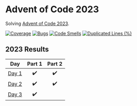 # Advent of Code 2023

Solving [Advent of Code 2023](https://adventofcode.com/2023).

[![Coverage](https://sonarcloud.io/api/project_badges/measure?project=stnokott_advent-of-code-2023&metric=coverage)](https://sonarcloud.io/summary/new_code?id=stnokott_advent-of-code-2023)
[![Bugs](https://sonarcloud.io/api/project_badges/measure?project=stnokott_advent-of-code-2023&metric=bugs)](https://sonarcloud.io/summary/new_code?id=stnokott_advent-of-code-2023)
[![Code Smells](https://sonarcloud.io/api/project_badges/measure?project=stnokott_advent-of-code-2023&metric=code_smells)](https://sonarcloud.io/summary/new_code?id=stnokott_advent-of-code-2023)
[![Duplicated Lines (%)](https://sonarcloud.io/api/project_badges/measure?project=stnokott_advent-of-code-2023&metric=duplicated_lines_density)](https://sonarcloud.io/summary/new_code?id=stnokott_advent-of-code-2023)

<!--- advent_readme_stars table --->
## 2023 Results

| Day | Part 1 | Part 2 |
| :---: | :---: | :---: |
| [Day 1](https://adventofcode.com/2023/day/1) | ✔️ | ✔️ |
| [Day 2](https://adventofcode.com/2023/day/2) | ✔️ | ✔️ |
| [Day 3](https://adventofcode.com/2023/day/3) | ✔️ |   |
<!--- advent_readme_stars table --->
